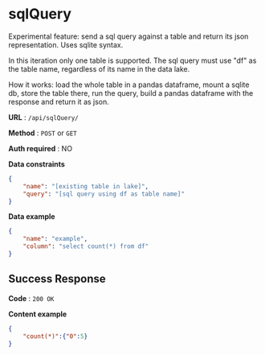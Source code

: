 # sqlQuery

Experimental feature: send a sql query against a table and return its json representation. Uses sqlite syntax.

In this iteration only one table is supported. The sql query must use "df" as the table name, regardless of its name in the data lake.

How it works: load the whole table in a pandas dataframe, mount a sqlite db, store the table there, run the query, build a pandas dataframe with the response and return it as json.

**URL** : `/api/sqlQuery/`

**Method** : `POST` or `GET`

**Auth required** : NO

**Data constraints**

```json
{
    "name": "[existing table in lake]",
    "query": "[sql query using df as table name]"
}
```

**Data example**

```json
{
    "name": "example",
    "column": "select count(*) from df"
}
```

## Success Response

**Code** : `200 OK`

**Content example**

```json
{
    "count(*)":{"0":5}
}
```
